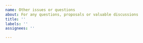 ```yaml
---
name: Other issues or questions
about: For any questions, proposals or valuable discussions
title: ''
labels: ''
assignees: ''

---
```



